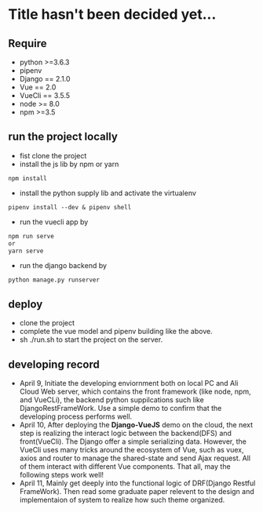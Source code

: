 # Title hasn't been decided yet...
## Require
- python >=3.6.3
- pipenv
- Django == 2.1.0
- Vue == 2.0
- VueCli == 3.5.5
- node >= 8.0
- npm >=3.5

## run the project locally
- fist clone the project
- install the js lib by npm or yarn
```
npm install
```
- install the python supply lib and activate the virtualenv
```
pipenv install --dev & pipenv shell
```
- run the vuecli app by
```bash
npm run serve 
or
yarn serve
```
- run the django backend by
```
python manage.py runserver
```
## deploy
- clone the project
- complete the vue model and pipenv building like the above.
- sh ./run.sh to start the project on the server.


## developing record 
- April 9, Initiate the developing enviornment both on local PC and Ali Cloud Web server, which contains the front framework (like node, npm, and VueCLi), the backend python suppilcations such like DjangoRestFrameWork. Use a simple demo to confirm that the developing process performs well.
- April 10, After deploying the **Django-VueJS** demo on the cloud, the next step is realizing the interact logic between the backend(DFS) and front(VueCli). The Django offer a simple serializing data. However, the VueCli uses many tricks around the ecosystem of Vue, such as vuex, axios and router to manage the shared-state and send Ajax request. All of them interact with different Vue components. That all, may the following steps work well!
- April 11, Mainly get deeply into the functional logic of DRF(Django Restful FrameWork). Then read some graduate paper relevent to the design and implementaion of system to realize how such theme organized.